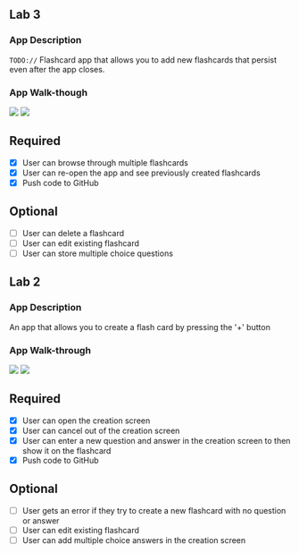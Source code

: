## Lab 3

### App Description
`TODO://` Flashcard app that allows you to add new flashcards that persist even after the app closes.

### App Walk-though

![](https://i.imgur.com/ck2x88i.gif)
![](https://i.imgur.com/z1e3Hh8.gif)

## Required
- [x] User can browse through multiple flashcards
- [x] User can re-open the app and see previously created flashcards
- [x] Push code to GitHub
## Optional
- [ ] User can delete a flashcard
- [ ] User can edit existing flashcard
- [ ] User can store multiple choice questions

## Lab 2

### App Description
An app that allows you to create a flash card by pressing the '+' button

### App Walk-through

![](https://i.imgur.com/0rbKRwN.gif)
![](https://i.imgur.com/W1gzITm.gif)

## Required
- [x] User can open the creation screen
- [x] User can cancel out of the creation screen
- [x] User can enter a new question and answer in the creation screen to then show it on the flashcard
- [x] Push code to GitHub
## Optional
- [ ] User gets an error if they try to create a new flashcard with no question or answer
- [ ] User can edit existing flashcard
- [ ] User can add multiple choice answers in the creation screen
